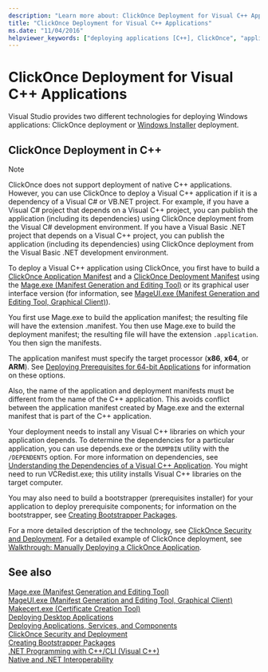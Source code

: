 ```yaml
---
description: "Learn more about: ClickOnce Deployment for Visual C++ Applications"
title: "ClickOnce Deployment for Visual C++ Applications"
ms.date: "11/04/2016"
helpviewer_keywords: ["deploying applications [C++], ClickOnce", "application deployment [C++], ClickOnce", "ClickOnce deployment [C++], C++ applications"]
---
```

# ClickOnce Deployment for Visual C++ Applications

Visual Studio provides two different technologies for deploying Windows applications: ClickOnce deployment or [Windows Installer](/windows/win32/Msi/windows-installer-portal) deployment.

## ClickOnce Deployment in C++

> [!NOTE]
> ClickOnce does not support deployment of native C++ applications. However, you can use ClickOnce to deploy a Visual C++ application if it is a dependency of a Visual C# or VB.NET project. For example, if you have a Visual C# project that depends on a Visual C++ project, you can publish the application (including its dependencies) using ClickOnce deployment from the Visual C# development environment. If you have a Visual Basic .NET project that depends on a Visual C++ project, you can publish the application (including its dependencies) using ClickOnce deployment from the Visual Basic .NET development environment.

To deploy a Visual C++ application using ClickOnce, you first have to build a [ClickOnce Application Manifest](/visualstudio/deployment/clickonce-application-manifest) and a [ClickOnce Deployment Manifest](/visualstudio/deployment/clickonce-deployment-manifest) using the [Mage.exe (Manifest Generation and Editing Tool)](/dotnet/framework/tools/mage-exe-manifest-generation-and-editing-tool) or its graphical user interface version (for information, see [MageUI.exe (Manifest Generation and Editing Tool, Graphical Client)](/dotnet/framework/tools/mageui-exe-manifest-generation-and-editing-tool-graphical-client)).

You first use Mage.exe to build the application manifest; the resulting file will have the extension .manifest. You then use Mage.exe to build the deployment manifest; the resulting file will have the extension `.application`. You then sign the manifests.

The application manifest must specify the target processor (**x86**, **x64**, or **ARM**). See [Deploying Prerequisites for 64-bit Applications](/visualstudio/deployment/deploying-prerequisites-for-64-bit-applications) for information on these options.

Also, the name of the application and deployment manifests must be different from the name of the C++ application. This avoids conflict between the application manifest created by Mage.exe and the external manifest that is part of the C++ application.

Your deployment needs to install any Visual C++ libraries on which your application depends. To determine the dependencies for a particular application, you can use depends.exe or the `DUMPBIN` utility with the `/DEPENDENTS` option. For more information on dependencies, see [Understanding the Dependencies of a Visual C++ Application](understanding-the-dependencies-of-a-visual-cpp-application.md). You might need to run VCRedist.exe; this utility installs Visual C++ libraries on the target computer.

You may also need to build a bootstrapper (prerequisites installer) for your application to deploy prerequisite components; for information on the bootstrapper, see [Creating Bootstrapper Packages](/visualstudio/deployment/creating-bootstrapper-packages).

For a more detailed description of the technology, see [ClickOnce Security and Deployment](/visualstudio/deployment/clickonce-security-and-deployment). For a detailed example of ClickOnce deployment, see [Walkthrough: Manually Deploying a ClickOnce Application](/visualstudio/deployment/walkthrough-manually-deploying-a-clickonce-application).

## See also

[Mage.exe (Manifest Generation and Editing Tool)](/dotnet/framework/tools/mage-exe-manifest-generation-and-editing-tool)<br>
[MageUI.exe (Manifest Generation and Editing Tool, Graphical Client)](/dotnet/framework/tools/mageui-exe-manifest-generation-and-editing-tool-graphical-client)<br>
[Makecert.exe (Certificate Creation Tool)](/windows/win32/SecCrypto/makecert)<br>
[Deploying Desktop Applications](deploying-native-desktop-applications-visual-cpp.md)<br>
[Deploying Applications, Services, and Components](/visualstudio/deployment/deploying-applications-services-and-components)<br>
[ClickOnce Security and Deployment](/visualstudio/deployment/clickonce-security-and-deployment)<br>
[Creating Bootstrapper Packages](/visualstudio/deployment/creating-bootstrapper-packages)<br>
[.NET Programming with C++/CLI (Visual C++)](../dotnet/dotnet-programming-with-cpp-cli-visual-cpp.md)<br>
[Native and .NET Interoperability](../dotnet/native-and-dotnet-interoperability.md)
